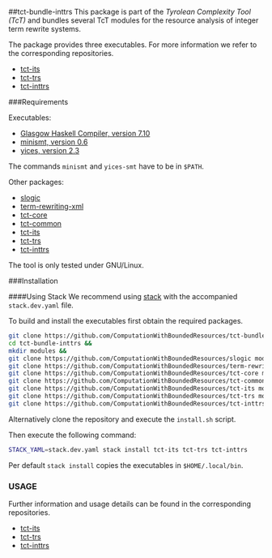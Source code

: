 ##tct-bundle-inttrs
This package is part of the _Tyrolean Complexity Tool (TcT)_ and bundles
several TcT modules for the resource analysis of integer term rewrite systems.

The package provides three executables. For more information we refer to the
corresponding repositories.
  * [tct-its](https://github.com/ComputationWithBoundedResources/tct-its#readme)
  * [tct-trs](https://github.com/ComputationWithBoundedResources/tct-trs#readme)
  * [tct-inttrs](https://github.com/ComputationWithBoundedResources/tct-iinttrs#readme)


###Requirements

Executables:
  * [Glasgow Haskell Compiler, version 7.10](http://www.haskell.org/ghc/)
  * [minismt, version 0.6](http://cl-informatik.uibk.ac.at/software/minismt/)
  * [yices, version 2.3](http://yices.csl.sri.com/)

The commands `minismt` and `yices-smt` have to be in `$PATH`.

Other packages:
  * [slogic](https://github.com/ComputationWithBoundedResources/slogic/)
  * [term-rewriting-xml](https://github.com/ComputationWithBoundedResources/term-rewriting-xml/)
  * [tct-core](https://github.com/ComputationWithBoundedResources/tct-core/)
  * [tct-common](https://github.com/ComputationWithBoundedResources/tct-common/)
  * [tct-its](https://github.com/ComputationWithBoundedResources/tct-its/)
  * [tct-trs](https://github.com/ComputationWithBoundedResources/tct-trs/)
  * [tct-inttrs](https://github.com/ComputationWithBoundedResources/tct-inttrs/)

The tool is only tested under GNU/Linux.


###Installation

####Using Stack
We recommend using [stack](https://github.com/commercialhaskell/stack) with the
accompanied `stack.dev.yaml` file.

To build and install the executables first obtain the required packages.
```bash
git clone https://github.com/ComputationWithBoundedResources/tct-bundle-inttrs &&
cd tct-bundle-inttrs &&
mkdir modules &&
git clone https://github.com/ComputationWithBoundedResources/slogic modules/slogic &&
git clone https://github.com/ComputationWithBoundedResources/term-rewriting-xml modules/term-rewriting-xml &&
git clone https://github.com/ComputationWithBoundedResources/tct-core modules/tct-core &&
git clone https://github.com/ComputationWithBoundedResources/tct-common modules/tct-common &&
git clone https://github.com/ComputationWithBoundedResources/tct-its modules/tct-its &&
git clone https://github.com/ComputationWithBoundedResources/tct-trs modules/tct-trs &&
git clone https://github.com/ComputationWithBoundedResources/tct-inttrs modules/tct-inttrs
```

Alternatively clone the repository and execute the `install.sh` script.

Then execute the following command:
```bash
STACK_YAML=stack.dev.yaml stack install tct-its tct-trs tct-inttrs
```

Per default `stack install` copies the executables in `$HOME/.local/bin`.


### USAGE

Further information and usage details can be found in the corresponding repositories.
  * [tct-its](https://github.com/ComputationWithBoundedResources/tct-its#readme)
  * [tct-trs](https://github.com/ComputationWithBoundedResources/tct-trs#readme)
  * [tct-inttrs](https://github.com/ComputationWithBoundedResources/tct-iinttrs#readme)

